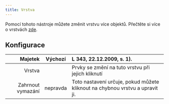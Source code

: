 ```yaml
---
title: Vrstva
---
```


Pomocí tohoto nástroje můžete změnit vrstvu více objektů. Přečtěte si více o vrstvách [zde](../layers.md).

## Konfigurace

|           Majetek | Výchozí  | L 343, 22.12.2009, s. 1).                                                    |
| -----------------:|:--------:|:---------------------------------------------------------------------------- |
|            Vrstva |          | Prvky se změní na tuto vrstvu při jejich kliknutí                            |
| Zahrnout vymazání | nepravda | Toto nastavení určuje, pokud můžete kliknout na chybnou vrstvu a upravit ji. |
